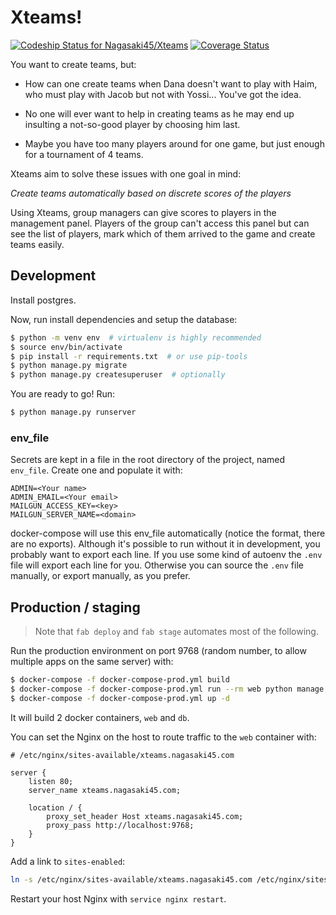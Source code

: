 Xteams!
=======

[ ![Codeship Status for Nagasaki45/Xteams](https://codeship.com/projects/aa1e00d0-bb05-0133-640e-6efa14f009c2/status?branch=master)](https://codeship.com/projects/135768)
[![Coverage Status](https://coveralls.io/repos/github/Nagasaki45/Xteams/badge.svg?branch=master)](https://coveralls.io/github/Nagasaki45/Xteams?branch=master)

You want to create teams, but:

- How can one create teams when Dana doesn't want to play with Haim, who must play with Jacob but not with Yossi... You've got the idea.

- No one will ever want to help in creating teams as he may end up insulting a not-so-good player by choosing him last.

- Maybe you have too many players around for one game, but just enough for a tournament of 4 teams.

Xteams aim to solve these issues with one goal in mind:

_Create teams automatically based on discrete scores of the players_

Using Xteams, group managers can give scores to players in the management panel. Players of the group can't access this panel but can see the list of players, mark which of them arrived to the game and create teams easily.

## Development

Install postgres.

Now, run install dependencies and setup the database:

```bash
$ python -m venv env  # virtualenv is highly recommended
$ source env/bin/activate
$ pip install -r requirements.txt  # or use pip-tools
$ python manage.py migrate
$ python manage.py createsuperuser  # optionally
```

You are ready to go! Run:

```bash
$ python manage.py runserver
```

### env_file

Secrets are kept in a file in the root directory of the project, named `env_file`. Create one and populate it with:

```
ADMIN=<Your name>
ADMIN_EMAIL=<Your email>
MAILGUN_ACCESS_KEY=<key>
MAILGUN_SERVER_NAME=<domain>
```

docker-compose will use this env_file automatically (notice the format, there are no exports).
Although it's possible to run without it in development, you probably want to export each line. If you use some kind of autoenv the `.env` file will export each line for you. Otherwise you can source the `.env` file manually, or export manually, as you prefer.

## Production / staging

> Note that `fab deploy` and `fab stage` automates most of the following.

Run the production environment on port 9768 (random number, to allow multiple apps on the same server) with:

```bash
$ docker-compose -f docker-compose-prod.yml build
$ docker-compose -f docker-compose-prod.yml run --rm web python manage.py migrate
$ docker-compose -f docker-compose-prod.yml up -d
```

It will build 2 docker containers, `web` and `db`.

You can set the Nginx on the host to route traffic to the `web` container with:

```
# /etc/nginx/sites-available/xteams.nagasaki45.com

server {
    listen 80;
    server_name xteams.nagasaki45.com;

    location / {
        proxy_set_header Host xteams.nagasaki45.com;
        proxy_pass http://localhost:9768;
    }
}
```

Add a link to `sites-enabled`:

```bash
ln -s /etc/nginx/sites-available/xteams.nagasaki45.com /etc/nginx/sites-enabled/xteams.nagasaki45.com
```

Restart your host Nginx with `service nginx restart`.
